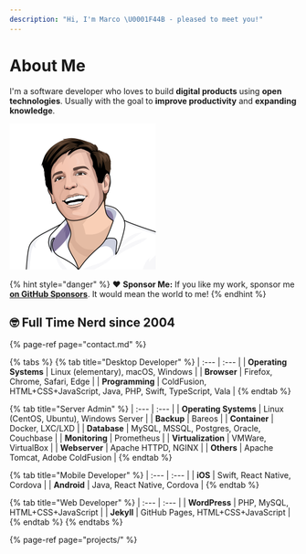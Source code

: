 ```yaml
---
description: "Hi, I'm Marco \U0001F44B️ - pleased to meet you!"
---
```


# About Me

I'm a software developer who loves to build **digital products** using **open technologies**. Usually with the goal to **improve productivity** and **expanding knowledge**.

![Marco Betschart](.gitbook/assets/marco-betschart.png)

{% hint style="danger" %}
❤️ **Sponsor Me:** If you like my work, sponsor me [**on GitHub Sponsors**](https://github.com/sponsors/marbetschar). It would mean the world to me!
{% endhint %}

## 🤓️ Full Time Nerd since 2004

{% page-ref page="contact.md" %}

{% tabs %}
{% tab title="Desktop Developer" %}
| :--- | :--- |
| **Operating Systems** | Linux \(elementary\), macOS, Windows |
| **Browser** | Firefox, Chrome, Safari, Edge |
| **Programming** | ColdFusion, HTML+CSS+JavaScript, Java, PHP, Swift, TypeScript, Vala |
{% endtab %}

{% tab title="Server Admin" %}
| :--- | :--- |
| **Operating Systems** | Linux \(CentOS, Ubuntu\), Windows Server |
| **Backup** | Bareos |
| **Container** | Docker, LXC/LXD |
| **Database** | MySQL, MSSQL, Postgres, Oracle, Couchbase |
| **Monitoring** | Prometheus |
| **Virtualization** | VMWare, VirtualBox |
| **Webserver** | Apache HTTPD, NGINX |
| **Others** | Apache Tomcat, Adobe ColdFusion |
{% endtab %}

{% tab title="Mobile Developer" %}
| :--- | :--- |
| **iOS** | Swift, React Native, Cordova |
| **Android** | Java, React Native, Cordova |
{% endtab %}

{% tab title="Web Developer" %}
| :--- | :--- |
| **WordPress** | PHP, MySQL, HTML+CSS+JavaScript |
| **Jekyll** | GitHub Pages, HTML+CSS+JavaScript |
{% endtab %}
{% endtabs %}

{% page-ref page="projects/" %}

